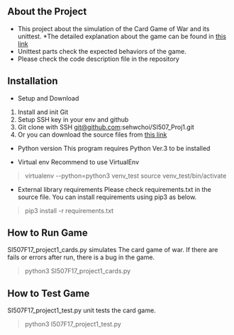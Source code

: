 

## About the Project
* This project about the simulation of the Card Game of War and its unittest.
*The detailed explanation about the game can be found in [this link](http://www.bicyclecards.com/how-to-play/war/)
* Unittest parts check the expected behaviors of the game.
* Please check the code description file in the repository

## Installation
* Setup and Download
1. Install and init Git
2. Setup SSH key in your env and github
3. Git clone with SSH git@github.com:sehwchoi/SI507_Proj1.git
4. Or you can download the source files from [this link](https://github.com/sehwchoi/SI507_Proj1)

* Python version
This program requires Python Ver.3 to be installed

* Virtual env
Recommend to use VirtualEnv
> virtualenv --python=python3 venv_test
> source venv_test/bin/activate

* External library requirements
Please check requirements.txt in the source file.
You can install requirements using pip3 as below.
> pip3 install -r requirements.txt 

## How to Run Game
SI507F17_project1_cards.py simulates The card game of war.
If there are fails or errors after run, there is a bug in the game.
> python3 SI507F17_project1_cards.py

## How to Test Game
SI507F17_project1_test.py unit tests the card game.
>python3 I507F17_project1_test.py
